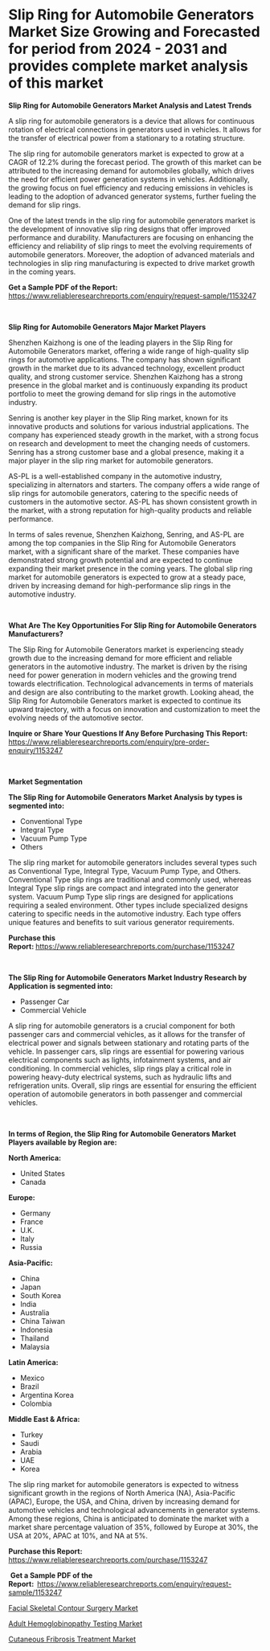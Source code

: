 <p><h1>Slip Ring for Automobile Generators Market Size Growing and Forecasted for period from 2024 - 2031 and provides complete market analysis of this market</h1></p><p><strong>Slip Ring for Automobile Generators Market Analysis and Latest Trends</strong></p>
<p><p>A slip ring for automobile generators is a device that allows for continuous rotation of electrical connections in generators used in vehicles. It allows for the transfer of electrical power from a stationary to a rotating structure. </p><p>The slip ring for automobile generators market is expected to grow at a CAGR of 12.2% during the forecast period. The growth of this market can be attributed to the increasing demand for automobiles globally, which drives the need for efficient power generation systems in vehicles. Additionally, the growing focus on fuel efficiency and reducing emissions in vehicles is leading to the adoption of advanced generator systems, further fueling the demand for slip rings.</p><p>One of the latest trends in the slip ring for automobile generators market is the development of innovative slip ring designs that offer improved performance and durability. Manufacturers are focusing on enhancing the efficiency and reliability of slip rings to meet the evolving requirements of automobile generators. Moreover, the adoption of advanced materials and technologies in slip ring manufacturing is expected to drive market growth in the coming years.</p></p>
<p><strong>Get a Sample PDF of the Report:&nbsp;</strong> <a href="https://www.reliableresearchreports.com/enquiry/request-sample/1153247">https://www.reliableresearchreports.com/enquiry/request-sample/1153247</a></p>
<p>&nbsp;</p>
<p><strong>Slip Ring for Automobile Generators Major Market Players</strong></p>
<p><p>Shenzhen Kaizhong is one of the leading players in the Slip Ring for Automobile Generators market, offering a wide range of high-quality slip rings for automotive applications. The company has shown significant growth in the market due to its advanced technology, excellent product quality, and strong customer service. Shenzhen Kaizhong has a strong presence in the global market and is continuously expanding its product portfolio to meet the growing demand for slip rings in the automotive industry.</p><p>Senring is another key player in the Slip Ring market, known for its innovative products and solutions for various industrial applications. The company has experienced steady growth in the market, with a strong focus on research and development to meet the changing needs of customers. Senring has a strong customer base and a global presence, making it a major player in the slip ring market for automobile generators.</p><p>AS-PL is a well-established company in the automotive industry, specializing in alternators and starters. The company offers a wide range of slip rings for automobile generators, catering to the specific needs of customers in the automotive sector. AS-PL has shown consistent growth in the market, with a strong reputation for high-quality products and reliable performance.</p><p>In terms of sales revenue, Shenzhen Kaizhong, Senring, and AS-PL are among the top companies in the Slip Ring for Automobile Generators market, with a significant share of the market. These companies have demonstrated strong growth potential and are expected to continue expanding their market presence in the coming years. The global slip ring market for automobile generators is expected to grow at a steady pace, driven by increasing demand for high-performance slip rings in the automotive industry.</p></p>
<p>&nbsp;</p>
<p><strong>What Are The Key Opportunities For Slip Ring for Automobile Generators Manufacturers?</strong></p>
<p><p>The Slip Ring for Automobile Generators market is experiencing steady growth due to the increasing demand for more efficient and reliable generators in the automotive industry. The market is driven by the rising need for power generation in modern vehicles and the growing trend towards electrification. Technological advancements in terms of materials and design are also contributing to the market growth. Looking ahead, the Slip Ring for Automobile Generators market is expected to continue its upward trajectory, with a focus on innovation and customization to meet the evolving needs of the automotive sector.</p></p>
<p><strong>Inquire or Share Your Questions If Any Before Purchasing This Report:</strong> <a href="https://www.reliableresearchreports.com/enquiry/pre-order-enquiry/1153247">https://www.reliableresearchreports.com/enquiry/pre-order-enquiry/1153247</a></p>
<p>&nbsp;</p>
<p><strong>Market Segmentation</strong></p>
<p><strong>The Slip Ring for Automobile Generators Market Analysis by types is segmented into:</strong></p>
<p><ul><li>Conventional Type</li><li>Integral Type</li><li>Vacuum Pump Type</li><li>Others</li></ul></p>
<p><p>The slip ring market for automobile generators includes several types such as Conventional Type, Integral Type, Vacuum Pump Type, and Others. Conventional Type slip rings are traditional and commonly used, whereas Integral Type slip rings are compact and integrated into the generator system. Vacuum Pump Type slip rings are designed for applications requiring a sealed environment. Other types include specialized designs catering to specific needs in the automotive industry. Each type offers unique features and benefits to suit various generator requirements.</p></p>
<p><strong>Purchase this Report:&nbsp;</strong><a href="https://www.reliableresearchreports.com/purchase/1153247">https://www.reliableresearchreports.com/purchase/1153247</a></p>
<p>&nbsp;</p>
<p><strong>The Slip Ring for Automobile Generators Market Industry Research by Application is segmented into:</strong></p>
<p><ul><li>Passenger Car</li><li>Commercial Vehicle</li></ul></p>
<p><p>A slip ring for automobile generators is a crucial component for both passenger cars and commercial vehicles, as it allows for the transfer of electrical power and signals between stationary and rotating parts of the vehicle. In passenger cars, slip rings are essential for powering various electrical components such as lights, infotainment systems, and air conditioning. In commercial vehicles, slip rings play a critical role in powering heavy-duty electrical systems, such as hydraulic lifts and refrigeration units. Overall, slip rings are essential for ensuring the efficient operation of automobile generators in both passenger and commercial vehicles.</p></p>
<p>&nbsp;</p>
<p><strong>In terms of Region, the Slip Ring for Automobile Generators Market Players available by Region are:</strong></p>
<p>
    <p> <strong> North America: </strong>
        <ul>
            <li>United States</li>
            <li>Canada</li>
        </ul>
        </p> 
    <p> <strong> Europe: </strong>
        <ul>
            <li>Germany</li>
            <li>France</li>
            <li>U.K.</li>
            <li>Italy</li>
            <li>Russia</li>
        </ul>
        </p> 
    <p> <strong> Asia-Pacific: </strong>
        <ul>
            <li>China</li>
            <li>Japan</li>
            <li>South Korea</li>
            <li>India</li>
            <li>Australia</li>
            <li>China Taiwan</li>
            <li>Indonesia</li>
            <li>Thailand</li>
            <li>Malaysia</li>
        </ul>
        </p> 
    <p> <strong> Latin America: </strong>
        <ul>
            <li>Mexico</li>
            <li>Brazil</li>
            <li>Argentina Korea</li>
            <li>Colombia</li>
        </ul>
        </p> 
    <p> <strong> Middle East & Africa: </strong>
        <ul>
            <li>Turkey</li>
            <li>Saudi</li>
            <li>Arabia</li>
            <li>UAE</li>
            <li>Korea</li>
        </ul>
    </p>
    </p>
<p><p>The slip ring market for automobile generators is expected to witness significant growth in the regions of North America (NA), Asia-Pacific (APAC), Europe, the USA, and China, driven by increasing demand for automotive vehicles and technological advancements in generator systems. Among these regions, China is anticipated to dominate the market with a market share percentage valuation of 35%, followed by Europe at 30%, the USA at 20%, APAC at 10%, and NA at 5%.</p></p>
<p><strong>Purchase this Report: </strong><a href="https://www.reliableresearchreports.com/purchase/1153247">https://www.reliableresearchreports.com/purchase/1153247</a></p>
<p>&nbsp;<strong>Get a Sample PDF of the Report:&nbsp;&nbsp;</strong><a href="https://www.reliableresearchreports.com/enquiry/request-sample/1153247">https://www.reliableresearchreports.com/enquiry/request-sample/1153247</a></p>
<p><strong></strong></p>
<p><p><a href="https://view.publitas.com/reportprime-1/facial-skeletal-contour-surgery-market-with-the-goal-of-estimating-the-market-size-and-future-growth-potential-of-various-market-segments-based-on-component-applications-end-user-and-region/">Facial Skeletal Contour Surgery Market</a></p><p><a href="https://view.publitas.com/reportprime-1/adult-hemoglobinopathy-testing-market-analysis-and-market-size-global-industry-overview-market-segmentation-and-forecast-2023-to-2030/">Adult Hemoglobinopathy Testing Market</a></p><p><a href="https://view.publitas.com/reportprime-1/decoding-the-cutaneous-fribrosis-treatment-market-a-deep-dive-into-the-latest-market-trends-market-segmentation-and-competitive-analysis/">Cutaneous Fribrosis Treatment Market</a></p></p>